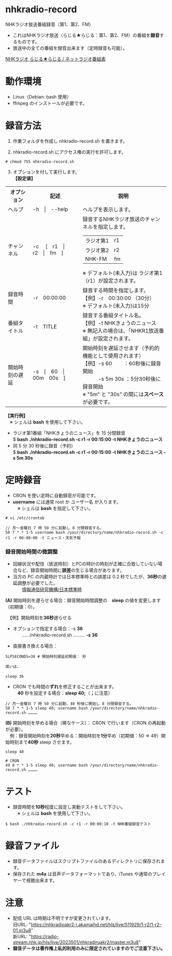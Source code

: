 # nhkradio-record
NHKラジオ放送番組録音（第1、第2、FM）

- これはNHKラジオ放送（らじる★らじる：第1、第2、FM）の番組を**録音**するものです。
- 放送中の全ての番組を録音出来ます（定時録音も可能）。

[NHKラジオ らじる★らじる / ネットラジオ番組表](https://www.nhk.or.jp/radio/hensei/)  

# 動作環境  
- Linux（Debian: bash 使用）
- ffmpeg のインストールが必要です。

# 録音方法  
1. 作業フォルダを作成し nhkradio-record.sh を置きます。  

2. nhkradio-record.sh にアクセス権の実行を許可します。  
 ```
 # chmod 755 nhkradio-record.sh
 ```
3. オプションを付して実行します。  
  **【設定値】**  
  
<table>
<tr>
  <th>オプション</th><th>記述</th><th>説明</th>
</tr>  

<tr>
  <td>ヘルプ</td>
  <td>-h　|　--help  </td>
  <td>
 ヘルプを表示します。
  </td>
</tr>

<tr>
  <td>チャンネル</td>
  <td>-c　 [　r1　|　r2　|　fm　]</td>
  <td>
    録音するNHKラジオ放送のチャンネルを指定します。 
<table>
<tr>
  <td>ラジオ第1</td><td>r1</td>
</tr>
<tr>
  <td>ラジオ第2</td><td>r2</td>
</tr>
<tr>
  <td>NHK-FM</td><td>fm</td>
</tr>
</table>
    ※ デフォルト(未入力)は ラジオ第1 （r1）が設定されます。
  </td>
</tr>
  
<tr>
  <td>録音時間</td>
  <td>-r　00:00:00  </td>
  <td>
 録音する時間を指定します。<br>  
 【例】-r　00:30:00 （30分）<br>  
 ※ デフォルト(未入力)は15分
  </td>
</tr>

  
<tr>
  <td>番組タイトル</td>
  <td>-t　TITLE</td>
  <td>
録音する番組タイトル名。<br>  
【例】-t NHKきょうのニュース<br>  
※ 無記入の場合は、「NHKR1放送番組」が設定されます。
  
  </td>
</tr>

  
<tr>
  <td>開始時刻の遅延</td>
  <td>-s　[　60　|　00m　00s　]</td>
  <td>
 開始時刻を遅延させます（予約的機能として使用されます）<br>  
【例】-s 60 　　：60秒後に録音開始<br>  
　　　-s 5m 30s ：5分30秒後に録音開始<br>  
※ "5m" と "30s" の間には<strong>スペース</strong>が必要です。  
  </td>
</tr>
</table>

**【実行例】**  
　※ シェルは **bash** を使用して下さい。
- ラジオ第1番組「NHKきょうのニュース」を 15 分間録音  
  $ **bash ./nhkradio-record.sh -c r1 -r 00:15:00 -t NHKきょうのニュース**    
- 同 5 分 30 秒後に録音（予約）  
  $ **bash ./nhkradio-record.sh -c r1 -r 00:15:00 -t NHKきょうのニュース -s 5m 30s**    
  

# 定時録音
  
- CRON を使い定時に自動録音が可能です。
- **username** には通常 root か ユーザー名 が入ります。  
　※ シェルは **bash** を指定して下さい。
```
# vi /etc/crontab  

// 月〜金曜日 7 時 50 分に起動し 8 分間録音する。　
50 7 * * 1-5 username bash /your/directory/name/nhkradio-record.sh -c r1 -r 00:08:00 -t ニュース・天気予報  
```

### 録音開始時間の微調整   
- 回線状況や配信（放送時刻）とPCの時計の時刻が正確に合致していない場合など、録音開始時間に**誤差**の生じる場合があります。  
- 当方の PC の内蔵時計では日本標準時との誤差は 0.2 秒でしたが、**36秒**の遅延調整が必要でした。  
　　[情報通信研究機構/日本標準時](https://www.nict.go.jp/JST/JST5.html)

**(A)** 開始時刻を遅らせる場合：録音開始時間調整の　**sleep** の値を変更します（初期値：0）。  

　【例】開始時刻を**36秒**遅らせる  
- オプションで指定する場合：-s **36**  
　　……/nhkradio-record.sh ……… **-s 36**  

- 直接書き換える場合：
```
SLPSECONDS=36 # 開始時刻遅延初期値： 秒

或いは、

sleep 36　  
```
- CRON でも時間の**ずれ**を修正することが出来ます。  
　**40** 秒を設定する場合：**sleep 40;**（<strong>；</strong>に注意）  
 ```
// 月〜金曜日 7 時 50 分に起動、40 秒後に開始し 8 分間録音する。　
50 7 * * 1-5 sleep 40; username bash /your/directory/name/nhkradio-record.sh …………  
```

**(B)** 開始時刻を早める場合（稀なケース）： CRON で行います（CRON の再起動が必要）。  
　例：録音開始時刻を**20秒**早める：開始時刻を**1分**早め（初期値：50 ⇒ 49）開始時刻まで**40秒** sleep させます。
```
sleep 40

# CRON
49 8 * * 1-5 sleep 40; username bash /your/directory/name/nhkradio-record.sh ………… 
```

# テスト  
- 録音時間を**10秒**程度に設定し実動テストをして下さい。  
 　※ シェルは **bash** を使用して下さい。
```
$ bash ./nhkradio-record.sh -c r1 -r 00:00:10 -t NHK番組録音テスト
```

# 録音ファイル  

- 録音データファイルはスクリプトファイルのあるディレクトリに保存されます。  
- 保存された **m4a** は音声データフォーマットであり、iTunes や通常のプレイヤーで視聴出来ます。 

# 注意  
- 配信 URL は時期は不明ですが変更されています。  
旧URL: "https://nhkradioakr2-i.akamaihd.net/hls/live/511929/1-r2/1-r2-01.m3u8"  
新URL: "https://radio-stream.nhk.jp/hls/live/2023501/nhkradiruakr2/master.m3u8"
- **録音データは著作権上私的利用のみに限定されていますのでご注意下さい。**



